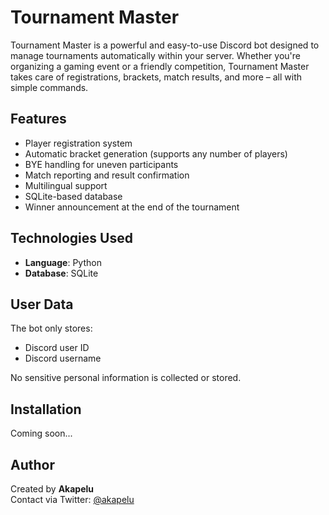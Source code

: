 # Tournament Master

Tournament Master is a powerful and easy-to-use Discord bot designed to manage tournaments automatically within your server. Whether you're organizing a gaming event or a friendly competition, Tournament Master takes care of registrations, brackets, match results, and more – all with simple commands.

## Features

- Player registration system
- Automatic bracket generation (supports any number of players)
- BYE handling for uneven participants
- Match reporting and result confirmation
- Multilingual support
- SQLite-based database
- Winner announcement at the end of the tournament

## Technologies Used

- **Language**: Python
- **Database**: SQLite

## User Data

The bot only stores:
- Discord user ID
- Discord username

No sensitive personal information is collected or stored.

## Installation

Coming soon...

## Author

Created by **Akapelu**  
Contact via Twitter: [@akapelu](https://twitter.com/akapelu)
